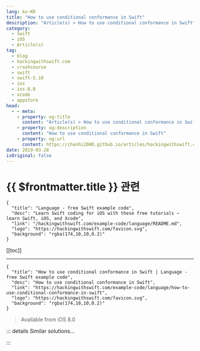 ```yaml
---
lang: ko-KR
title: "How to use conditional conformance in Swift"
description: "Article(s) > How to use conditional conformance in Swift"
category:
  - Swift
  - iOS
  - Article(s)
tag: 
  - blog
  - hackingwithswift.com
  - crashcourse
  - swift
  - swift-5.10
  - ios
  - ios-8.0
  - xcode
  - appstore
head:
  - - meta:
    - property: og:title
      content: "Article(s) > How to use conditional conformance in Swift"
    - property: og:description
      content: "How to use conditional conformance in Swift"
    - property: og:url
      content: https://chanhi2000.github.io/articles/hackingwithswift.com/example-code/language/how-to-use-conditional-conformance-in-swift.html
date: 2019-03-28
isOriginal: false
---
```


# {{ $frontmatter.title }} 관련

```component VPCard
{
  "title": "Language - free Swift example code",
  "desc": "Learn Swift coding for iOS with these free tutorials – learn Swift, iOS, and Xcode",
  "link": "/hackingwithswift.com/example-code/language/README.md",
  "logo": "https://hackingwithswift.com/favicon.svg",
  "background": "rgba(174,10,10,0.2)"
}
```

[[toc]]

---

```component VPCard
{
  "title": "How to use conditional conformance in Swift | Language - free Swift example code",
  "desc": "How to use conditional conformance in Swift",
  "link": "https://hackingwithswift.com/example-code/language/how-to-use-conditional-conformance-in-swift",
  "logo": "https://hackingwithswift.com/favicon.svg",
  "background": "rgba(174,10,10,0.2)"
}
```

> Available from iOS 8.0

<!-- TODO: 작성 -->

<!-- 
Conditional conformances <a href="/articles/50/whats-new-in-swift-4-1">were introduced in Swift 4.1</a>, and <a href="/articles/77/whats-new-in-swift-4-2">refined in Swift 4.2</a> to allow you to query them at runtime. They allow types to conform to a protocol only when certain conditions are met – hence “conditional conformance”.

For example, if we had a `Purchaseable` protocol:

```swift
protocol Purchaseable {
    func buy()
}
```

And a simple type that conforms to that protocol:

```swift
struct Book: Purchaseable {
    func buy() {
        print("You bought a book")
    }
}
```

Then we could make `Array` conform to `Purchaseable` if all the elements inside the array were also `Purchasable`:

```swift
extension Array: Purchaseable where Element: Purchaseable {
    func buy() {
        for item in self {
            item.buy()
        }
    }
}
```

You can add conditional conformances to new types, and you can use any protocol you want – it doesn’t need to be one you define.

For example, you might a generic `Box` class that is able to wrap a value so it can be passed by reference:

```swift
final class Box<T> {
    var value: T

    init(value: T) {
        self.value = value
    }
}
```

We could use that box to store `User` structs, like this:

```swift
struct User: Equatable {
    var username: String
}

let user = User(username: "twostraws")
let box1 = Box(value: user)
let box2 = Box(value: user)
```

We’ve made the `User` struct `Equatable`, which means we can compare two instances of it to see if they are equal. What conditional conformance let us do is make `Box` equatable if its content is also equatable, like this:

```swift
extension Box: Equatable where T: Equatable {
    static func == (lhs: Box<T>, rhs: Box<T>) -> Bool {
        return lhs.value == rhs.value
    }
}
```

With that in place, we can now check two boxes for equality directly, like this:

```swift
box1 == box2
```

Conditional conformance was enhanced in Swift 4.2, giving the ability to query a conditional conformance at runtime. Although this compiled in Swift 4.1, it would crash at runtime – a result no one wanted. 

Well, that’s now fixed, so if you receive data of one type and want to check if it can be converted to a conditionally conformed protocol, it works great.

For example:

```swift
let items: Any = [Book(), Book(), Book()]

if let books = items as? Purchaseable {
    books.buy()
}
```

-->

::: details Similar solutions…

<!--
/example-code/testing/how-to-do-conditional-test-tear-down-using-addteardownblock">How to do conditional test tear down using addTeardownBlock() 
/quick-start/swiftui/whats-the-difference-between-observedobject-state-and-environmentobject">What’s the difference between @ObservedObject, @State, and @EnvironmentObject? 
/quick-start/swiftui/swiftui-tips-and-tricks">SwiftUI tips and tricks 
/example-code/language/how-to-fix-argument-of-selector-refers-to-instance-method-that-is-not-exposed-to-objective-c">How to fix “argument of #selector refers to instance method that is not exposed to Objective-C” 
/example-code/language/how-to-install-a-beta-version-of-swift">How to install a beta version of Swift</a>
-->

:::

